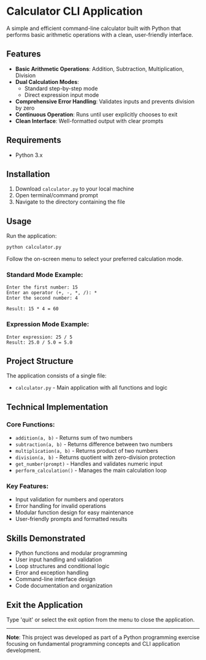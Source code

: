 # Calculator CLI Application

A simple and efficient command-line calculator built with Python that performs basic arithmetic operations with a clean, user-friendly interface.

## Features

- **Basic Arithmetic Operations**: Addition, Subtraction, Multiplication, Division
- **Dual Calculation Modes**: 
  - Standard step-by-step mode
  - Direct expression input mode
- **Comprehensive Error Handling**: Validates inputs and prevents division by zero
- **Continuous Operation**: Runs until user explicitly chooses to exit
- **Clean Interface**: Well-formatted output with clear prompts

## Requirements

- Python 3.x

## Installation

1. Download `calculator.py` to your local machine
2. Open terminal/command prompt
3. Navigate to the directory containing the file

## Usage

Run the application:
```bash
python calculator.py
```

Follow the on-screen menu to select your preferred calculation mode.

### Standard Mode Example:
```
Enter the first number: 15
Enter an operator (+, -, *, /): *
Enter the second number: 4

Result: 15 * 4 = 60
```

### Expression Mode Example:
```
Enter expression: 25 / 5
Result: 25.0 / 5.0 = 5.0
```

## Project Structure

The application consists of a single file:
- `calculator.py` - Main application with all functions and logic

## Technical Implementation

### Core Functions:
- `addition(a, b)` - Returns sum of two numbers
- `subtraction(a, b)` - Returns difference between two numbers
- `multiplication(a, b)` - Returns product of two numbers
- `division(a, b)` - Returns quotient with zero-division protection
- `get_number(prompt)` - Handles and validates numeric input
- `perform_calculation()` - Manages the main calculation loop

### Key Features:
- Input validation for numbers and operators
- Error handling for invalid operations
- Modular function design for easy maintenance
- User-friendly prompts and formatted results

## Skills Demonstrated

- Python functions and modular programming
- User input handling and validation
- Loop structures and conditional logic
- Error and exception handling
- Command-line interface design
- Code documentation and organization

## Exit the Application

Type 'quit' or select the exit option from the menu to close the application.

---

**Note**: This project was developed as part of a Python programming exercise focusing on fundamental programming concepts and CLI application development.
